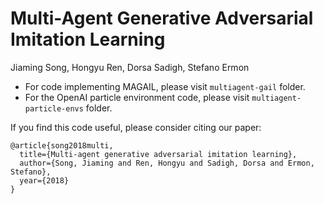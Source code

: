 # Multi-Agent Generative Adversarial Imitation Learning

Jiaming Song, Hongyu Ren, Dorsa Sadigh, Stefano Ermon

- For code implementing MAGAIL, please visit `multiagent-gail` folder.
- For the OpenAI particle environment code, please visit `multiagent-particle-envs` folder.

If you find this code useful, please consider citing our paper:
```
@article{song2018multi,
  title={Multi-agent generative adversarial imitation learning},
  author={Song, Jiaming and Ren, Hongyu and Sadigh, Dorsa and Ermon, Stefano},
  year={2018}
}
```
